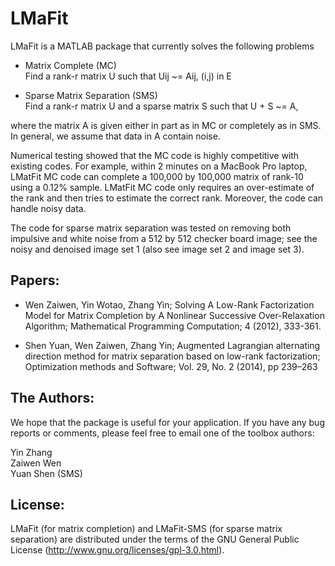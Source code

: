 # LMaFit

LMaFit is a MATLAB package that currently solves the following problems

- Matrix Complete (MC)  
 Find a rank-r matrix U such that Uij ~= Aij, (i,j) in E
 
- Sparse Matrix Separation (SMS)  
 Find a rank-r matrix U and a sparse matrix S such that U + S ~= A,
 
where the matrix A is given either in part as in MC or completely as in SMS. In general, we assume that data in A contain noise.  

Numerical testing showed that the MC code is highly competitive with existing codes. For example, within 2 minutes on a MacBook Pro laptop, LMatFit MC code can complete a 100,000 by 100,000 matrix of rank-10 using a 0.12% sample. LMatFit MC code only requires an over-estimate of the rank and then tries to estimate the correct rank. Moreover, the code can handle noisy data.

The code for sparse matrix separation was tested on removing both impulsive and white noise from a 512 by 512 checker board image; see the noisy and denoised image set 1 (also see image set 2 and image set 3). 

## Papers:
- Wen Zaiwen, Yin Wotao, Zhang Yin; Solving A Low-Rank Factorization Model for Matrix Completion by A Nonlinear Successive Over-Relaxation Algorithm; Mathematical Programming Computation; 4 (2012), 333-361. 

-	Shen Yuan, Wen Zaiwen, Zhang Yin; Augmented Lagrangian alternating direction method for matrix separation based on low-rank factorization; Optimization methods and Software; Vol. 29, No. 2 (2014), pp 239–263

## The Authors:

We hope that the package is useful for your application. If you have any bug reports or comments, please feel free to email one of the toolbox authors:

Yin Zhang  
Zaiwen Wen   
Yuan Shen (SMS)

## License:
LMaFit (for matrix completion) and LMaFit-SMS (for sparse matrix separation) are distributed under the terms of the GNU General Public License (http://www.gnu.org/licenses/gpl-3.0.html).
